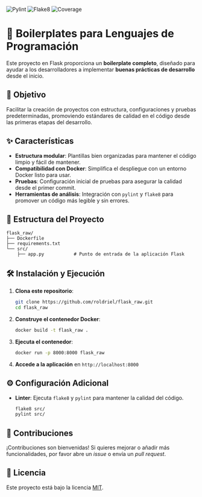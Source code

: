 ![Pylint](https://github.com/roldriel/flask_raw/actions/workflows/pylint.yml/badge.svg)
![Flake8](https://github.com/roldriel/flask_raw/actions/workflows/flake8.yml/badge.svg)
![Coverage](https://img.shields.io/badge/coverage-100%25-brightgreen)


# 🚀 Boilerplates para Lenguajes de Programación

Este proyecto en Flask proporciona un **boilerplate completo**, diseñado para ayudar a los desarrolladores a implementar **buenas prácticas de desarrollo** desde el inicio.

## 🎯 Objetivo

Facilitar la creación de proyectos con estructura, configuraciones y pruebas predeterminadas, promoviendo estándares de calidad en el código desde las primeras etapas del desarrollo.

## ✨ Características
- **Estructura modular**: Plantillas bien organizadas para mantener el código limpio y fácil de mantener.
- **Compatibilidad con Docker**: Simplifica el despliegue con un entorno Docker listo para usar.
- **Pruebas**: Configuración inicial de pruebas para asegurar la calidad desde el primer commit.
- **Herramientas de análisis**: Integración con `pylint` y `flake8` para promover un código más legible y sin errores.

## 📂 Estructura del Proyecto

```plaintext
flask_raw/
├── Dockerfile
├── requirements.txt
└── src/
    ├── app.py           # Punto de entrada de la aplicación Flask
```

## 🛠️ Instalación y Ejecución

1. **Clona este repositorio**:
   ```bash
   git clone https://github.com/roldriel/flask_raw.git
   cd flask_raw
   ```

2. **Construye el contenedor Docker**:
   ```bash
   docker build -t flask_raw .
   ```

3. **Ejecuta el contenedor**:
   ```bash
   docker run -p 8000:8000 flask_raw
   ```

4. **Accede a la aplicación** en `http://localhost:8000`

## ⚙️ Configuración Adicional

- **Linter**: Ejecuta `flake8` y `pylint` para mantener la calidad del código.
   ```bash
   flake8 src/
   pylint src/
   ```

## 🤝 Contribuciones

¡Contribuciones son bienvenidas! Si quieres mejorar o añadir más funcionalidades, por favor abre un _issue_ o envía un _pull request_.

## 📄 Licencia

Este proyecto está bajo la licencia [MIT](LICENSE).
